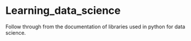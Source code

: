 # Learning_data_science
Follow through from the documentation of libraries used in python for data science.
